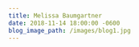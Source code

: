 ```yaml
---
title: Melissa Baumgartner
date: 2018-11-14 18:00:00 -0600
blog_image_path: /images/blog1.jpg
---
```

